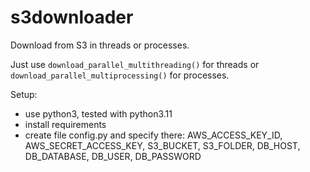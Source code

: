 # s3downloader

Download from S3 in threads or processes.

Just use `download_parallel_multithreading()` for threads or `download_parallel_multiprocessing()` for processes.

Setup:
- use python3, tested with python3.11
- install requirements
- create file config.py and specify there: AWS_ACCESS_KEY_ID, AWS_SECRET_ACCESS_KEY, S3_BUCKET, S3_FOLDER, DB_HOST, DB_DATABASE, DB_USER, DB_PASSWORD
